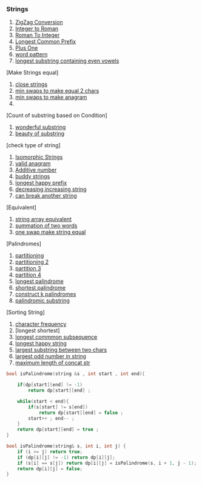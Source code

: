 ### Strings

1. [ZigZag Conversion](https://leetcode.com/problems/zigzag-conversion)
2. [Integer to Roman](https://leetcode.com/problems/integer-to-roman/)
3. [Roman To Integer](https://leetcode.com/problems/roman-to-integer/)
4. [Longest Common Prefix](https://leetcode.com/problems/longest-common-prefix/)
5. [Plus One](https://leetcode.com/problems/plus-one/)
6. [word pattern](https://leetcode.com/problems/word-pattern/)
7. [longest substring containing even vowels](https://leetcode.com/problems/find-the-longest-substring-containing-vowels-in-even-counts/)

[Make Strings equal]

1. [close strings](https://leetcode.com/problems/determine-if-two-strings-are-close/)
2. [min swaps to make equal 2 chars](https://leetcode.com/problems/minimum-swaps-to-make-strings-equal/)
3. [min swaps to make anagram](https://leetcode.com/problems/minimum-number-of-steps-to-make-two-strings-anagram/)
4.

[Count of substring based on Condition]

1. [wonderful substring](https://leetcode.com/problems/number-of-wonderful-substrings)
2. [beauty of substring](https://leetcode.com/problems/sum-of-beauty-of-all-substrings/)

[check type of string]

1. [Isomorphic Strings](https://leetcode.com/problems/isomorphic-strings/)
2. [valid anagram](https://leetcode.com/problems/valid-anagram)
3. [Additive number](https://leetcode.com/problems/additive-number/)
4. [buddy strings](https://leetcode.com/problems/buddy-strings/)
5. [longest happy prefix](https://leetcode.com/problems/longest-happy-prefix/)
6. [decreasing increasing string](https://leetcode.com/problems/increasing-decreasing-string/)
7. [can break another string](https://leetcode.com/problems/check-if-a-string-can-break-another-string/)

[Equivalent]

1. [string array equivalent](https://leetcode.com/problems/check-if-two-string-arrays-are-equivalent/)
2. [summation of two words](https://leetcode.com/problems/check-if-word-equals-summation-of-two-words/)
3. [one swap make string equal](https://leetcode.com/problems/check-if-one-string-swap-can-make-strings-equal/)

[Palindromes]

1. [partitioning](https://leetcode.com/problems/palindrome-partitioning)
2. [partitioning 2](https://leetcode.com/problems/palindrome-partitioning-ii/)
3. [partition 3](https://leetcode.com/problems/palindrome-partitioning-iii/)
4. [partition 4](https://leetcode.com/problems/palindrome-partitioning-iv/)
5. [longest palindrome](https://leetcode.com/problems/longest-palindrome/)
6. [shortest palindrome](https://leetcode.com/problems/shortest-palindrome/)
7. [construct k palindromes](https://leetcode.com/problems/construct-k-palindrome-strings/submissions/)
8. [palindromic substring](https://leetcode.com/problems/palindromic-substrings/)

[Sorting String]

1. [character frequency](https://leetcode.com/problems/sort-characters-by-frequency/)
2. [longest shortest]
3. [longest commmon subsequence](https://leetcode.com/problems/longest-common-subsequence/)
4. [longest happy string](https://leetcode.com/problems/longest-happy-string/)
5. [largest substring between two chars](https://leetcode.com/problems/largest-substring-between-two-equal-characters/)
6. [largest odd number in string](https://leetcode.com/problems/largest-odd-number-in-string/)
7. [maximum length of concat str](https://leetcode.com/problems/maximum-length-of-a-concatenated-string-with-unique-characters/)

```c
bool isPalindrome(string &s , int start , int end){

    if(dp[start][end] != -1)
        return dp[start][end] ;

    while(start < end){
        if(s[start] != s[end])
            return dp[start][end] = false ;
        start++ ; end-- ;
    }
    return dp[start][end] = true ;
}

bool isPalindrome(string& s, int i, int j) {
	if (i >= j) return true;
	if (dp[i][j] != -1) return dp[i][j];
	if (s[i] == s[j]) return dp[i][j] = isPalindrome(s, i + 1, j - 1);
	return dp[i][j] = false;
}
```
